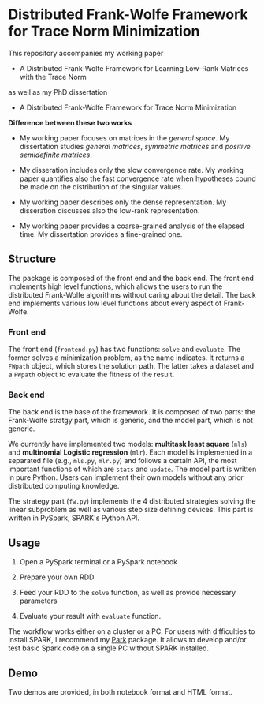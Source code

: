 # Distributed Frank-Wolfe Framework for Trace Norm Minimization
This repository accompanies my working paper 

- A Distributed Frank-Wolfe Framework for Learning Low-Rank Matrices with the Trace Norm

as well as my PhD dissertation

- A Distributed Frank-Wolfe Framework for Trace Norm Minimization

**Difference between these two works**
- My working paper focuses on matrices in the *general space*. My dissertation studies *general matrices*, *symmetric matrices* and *positive semidefinite matrices*.

- My disseration includes only the slow convergence rate. My working paper quantifies also the fast convergence rate when hypotheses cound be made on the distribution of the singular values.

- My working paper describes only the dense representation. My disseration discusses also the low-rank representation.

- My working paper provides a coarse-grained analysis of the elapsed time. My dissertation provides a fine-grained one.


## Structure
The package is composed of the front end and the back end. The front end implements high level functions, which allows the users to run the distributed Frank-Wolfe algorithms without caring about the detail. The back end implements various low level functions about every aspect of Frank-Wolfe.

### Front end
The front end (`frontend.py`) has two functions: `solve` and `evaluate`. The former solves a minimization problem, as the name indicates. It returns a `FWpath` object, which stores the solution path. The latter takes a dataset and a `FWpath` object to evaluate the fitness of the result.

### Back end
The back end is the base of the framework. It is composed of two parts: the Frank-Wolfe stratgy part, which is generic, and the model part, which is not generic.

We currently have implemented two models: **multitask least square** (`mls`) and **multinomial Logistic regression** (`mlr`). Each model is implemented in a separated file (e.g., `mls.py`, `mlr.py`) and follows a certain API, the most important functions of which are `stats` and `update`. The model part is written in pure Python. Users can implement their own models without any prior distributed computing knowledge.

The strategy part (`fw.py`) implements the 4 distributed strategies solving the linear subproblem as well as various step size defining devices. This part is written in PySpark, SPARK's Python API.

## Usage
1. Open a PySpark terminal or a PySpark notebook

2. Prepare your own RDD

3. Feed your RDD to the `solve` function, as well as provide necessary parameters

4. Evaluate your result with `evaluate` function.

The workflow works either on a cluster or a PC. For users with difficulties to install SPARK, I recommend my [Park](https://github.com/WenjieZ/Park) package. It allows to develop and/or test basic Spark code on a single PC without SPARK installed.

## Demo
Two demos are provided, in both notebook format and HTML format.

